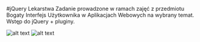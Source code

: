 #jQuery Lekarstwa
Zadanie prowadzone w ramach zajęć z przedmiotu Bogaty Interfejs Użytkownika w Aplikacjach Webowych na wybrany temat.
Wstęp do  jQuery + pluginy.

![alt text](http://i.imgur.com/N12iGDP.png)
![alt text](http://i.imgur.com/vWZAPyy.png)
